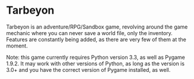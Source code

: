 Tarbeyon
========
Tarbeyon is an adventure/RPG/Sandbox game, revolving around the game mechanic where you can never save a world file, only the inventory. Features are constantly being added, as there are very few of them at the moment.

Note: this game currently requires Python version 3.3, as well as Pygame 1.9.2. It may work with other versions of Python, as long as the version is 3.0+ and you have the correct version of Pygame installed, as well.